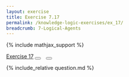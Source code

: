 ```yaml
---
layout: exercise
title: Exercise 7.17
permalink: /knowledge-logic-exercises/ex_17/
breadcrumb: 7-Logical-Agents
---
```


{% include mathjax_support %}

<div class="card">
<div class="card-header p-2">
<a href='#' class="p-2">Exercise 17</a>
<button type="button" class="btn btn-dark float-right" title="Solve this Exercise" onclick="solve('ex7.17');" href="#"><i id="ex7.17" class="fas fa-pen" style="color:white"></i></button>
<a class="edit_question" href="#"><button type="button" class="btn btn-dark float-right" title="Edit this Question"  style="margin-left:10px; margin-right:10px;" onclick="edit('ex7.17');" href="#"><i id="ex7.17" class="far fa-edit" style="color:white"></i></button></a>
</div>
<div class="card-body">
<p class="card-text">{% include_relative question.md %}</p>
</div>
</div>
<br>
